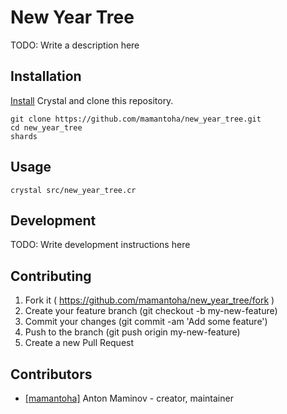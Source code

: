 # New Year Tree

TODO: Write a description here

## Installation

[Install](https://crystal-lang.org/docs/installation/) Crystal and clone this repository.

```
git clone https://github.com/mamantoha/new_year_tree.git
cd new_year_tree
shards
```

## Usage

```
crystal src/new_year_tree.cr
```

## Development

TODO: Write development instructions here

## Contributing

1. Fork it ( https://github.com/mamantoha/new_year_tree/fork )
2. Create your feature branch (git checkout -b my-new-feature)
3. Commit your changes (git commit -am 'Add some feature')
4. Push to the branch (git push origin my-new-feature)
5. Create a new Pull Request

## Contributors

- [[mamantoha]](https://github.com/mamantoha) Anton Maminov - creator, maintainer
